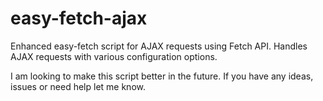 # easy-fetch-ajax
Enhanced easy-fetch script for AJAX requests using Fetch API. Handles AJAX requests with various configuration options.

I am looking to make this script better in the future. If you have any ideas, issues or need help let me know.
